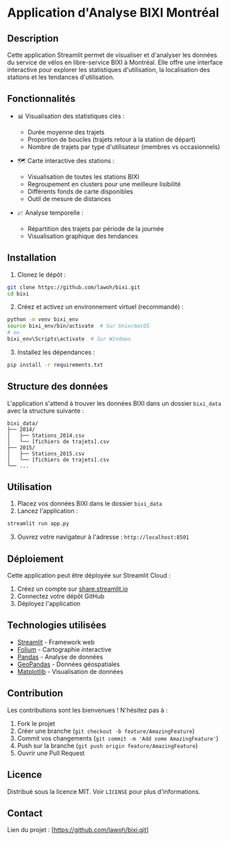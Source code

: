 # Application d'Analyse BIXI Montréal

## Description
Cette application Streamlit permet de visualiser et d'analyser les données du service de vélos en libre-service BIXI à Montréal. Elle offre une interface interactive pour explorer les statistiques d'utilisation, la localisation des stations et les tendances d'utilisation.

## Fonctionnalités

- 📊 Visualisation des statistiques clés :
  - Durée moyenne des trajets
  - Proportion de boucles (trajets retour à la station de départ)
  - Nombre de trajets par type d'utilisateur (membres vs occasionnels)

- 🗺️ Carte interactive des stations :
  - Visualisation de toutes les stations BIXI
  - Regroupement en clusters pour une meilleure lisibilité
  - Différents fonds de carte disponibles
  - Outil de mesure de distances

- 📈 Analyse temporelle :
  - Répartition des trajets par période de la journée
  - Visualisation graphique des tendances

## Installation

1. Clonez le dépôt :
```bash
git clone https://github.com/lawoh/bixi.git
cd bixi
```

2. Créez et activez un environnement virtuel (recommandé) :
```bash
python -m venv bixi_env
source bixi_env/bin/activate  # Sur Unix/macOS
# ou
bixi_env\Scripts\activate  # Sur Windows
```

3. Installez les dépendances :
```bash
pip install -r requirements.txt
```

## Structure des données

L'application s'attend à trouver les données BIXI dans un dossier `bixi_data` avec la structure suivante :
```
bixi_data/
├── 2014/
│   ├── Stations_2014.csv
│   └── [fichiers de trajets].csv
├── 2015/
│   ├── Stations_2015.csv
│   └── [fichiers de trajets].csv
└── ...
```

## Utilisation

1. Placez vos données BIXI dans le dossier `bixi_data`
2. Lancez l'application :
```bash
streamlit run app.py
```
3. Ouvrez votre navigateur à l'adresse : `http://localhost:8501`

## Déploiement

Cette application peut être déployée sur Streamlit Cloud :
1. Créez un compte sur [share.streamlit.io](https://share.streamlit.io)
2. Connectez votre dépôt GitHub
3. Déployez l'application

## Technologies utilisées

- [Streamlit](https://streamlit.io/) - Framework web
- [Folium](https://python-folium.readthedocs.io/) - Cartographie interactive
- [Pandas](https://pandas.pydata.org/) - Analyse de données
- [GeoPandas](https://geopandas.org/) - Données géospatiales
- [Matplotlib](https://matplotlib.org/) - Visualisation de données

## Contribution

Les contributions sont les bienvenues ! N'hésitez pas à :
1. Fork le projet
2. Créer une branche (`git checkout -b feature/AmazingFeature`)
3. Commit vos changements (`git commit -m 'Add some AmazingFeature'`)
4. Push sur la branche (`git push origin feature/AmazingFeature`)
5. Ouvrir une Pull Request

## Licence

Distribué sous la licence MIT. Voir `LICENSE` pour plus d'informations.

## Contact

Lien du projet : [https://github.com/lawoh/bixi.git]